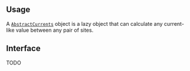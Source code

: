 ## Usage

A [`AbstractCurrents`](@ref) object is a lazy object that can calculate any current-like value between any pair of sites.

## Interface

TODO